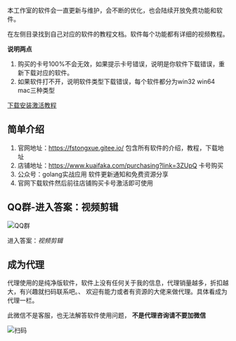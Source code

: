 
本工作室的软件会一直更新与维护，会不断的优化，也会陆续开放免费功能和软件。

在左侧目录找到自己对应的软件的教程文档。软件每个功能都有详细的视频教程。

 **说明两点** 
1. 购买的卡号100%不会无效，如果提示卡号错误，说明是你软件下载错误，重新下载对应的软件。
2. 如果软件打不开，说明软件类型下载错误，每个软件都分为win32 win64 mac三种类型


[下载安装激活教程]()


## 简单介绍

1. 官网地址：https://fstongxue.gitee.io/ 包含所有软件的介绍，教程，下载地址
2. 店铺地址：https://www.kuaifaka.com/purchasing?link=3ZUpQ 卡号购买
3. 公众号：golang实战应用 软件更新通知和免费资源分享
4. 官网下载软件然后前往店铺购买卡号激活即可使用


## QQ群-进入答案：视频剪辑

![QQ群](https://images.gitee.com/uploads/images/2020/0928/100352_a7d70f64_1093073.png "屏幕截图.png")

进入答案：*视频剪辑*

## 成为代理

代理使用的是纯净版软件，软件上没有任何关于我的信息，代理销量越多，折扣越大，有兴趣就扫码联系吧。、
欢迎有能力或者有资源的大佬来做代理。具体看成为代理一栏。

此微信不是客服，也无法解答软件使用问题， **不是代理咨询请不要加微信** 

![扫码](https://images.gitee.com/uploads/images/2020/0814/172353_c7499294_1093073.png "11.png")




